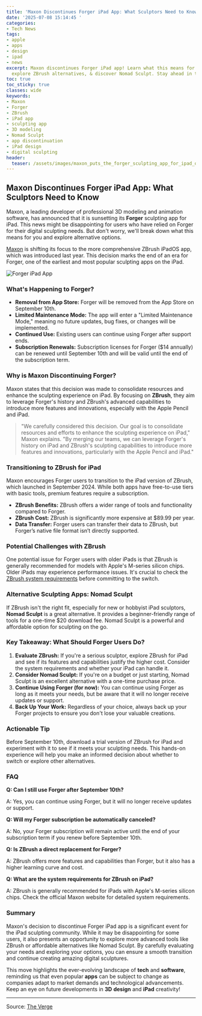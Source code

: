 ```yaml
---
title: 'Maxon Discontinues Forger iPad App: What Sculptors Need to Know'
date: '2025-07-08 15:14:45 '
categories:
- Tech News
tags:
- apple
- apps
- design
- ipad
- news
excerpt: Maxon discontinues Forger iPad app! Learn what this means for sculptors,
  explore ZBrush alternatives, & discover Nomad Sculpt. Stay ahead in the tech world!
toc: true
toc_sticky: true
classes: wide
keywords:
- Maxon
- Forger
- ZBrush
- iPad app
- sculpting app
- 3D modeling
- Nomad Sculpt
- app discontinuation
- iPad design
- digital sculpting
header:
  teaser: /assets/images/maxon_puts_the_forger_sculpting_app_for_ipad_on_li_20250708151445.jpg
---
```


## Maxon Discontinues Forger iPad App: What Sculptors Need to Know

Maxon, a leading developer of professional 3D modeling and animation software, has announced that it is sunsetting its **Forger** sculpting app for iPad. This news might be disappointing for users who have relied on Forger for their digital sculpting needs. But don't worry, we'll break down what this means for you and explore alternative options.

[Maxon](https://www.maxon.net/) is shifting its focus to the more comprehensive ZBrush iPadOS app, which was introduced last year. This decision marks the end of an era for Forger, one of the earliest and most popular sculpting apps on the iPad.

![Forger iPad App](https://platform.theverge.com/wp-content/uploads/sites/2/2025/07/Forger-iPad-app.jpg?quality=90&strip=all&crop=0,0,100,100)

### What's Happening to Forger?

*   **Removal from App Store:** Forger will be removed from the App Store on September 10th.
*   **Limited Maintenance Mode:** The app will enter a "Limited Maintenance Mode," meaning no future updates, bug fixes, or changes will be implemented.
*   **Continued Use:** Existing users can continue using Forger after support ends.
*   **Subscription Renewals:** Subscription licenses for Forger ($14 annually) can be renewed until September 10th and will be valid until the end of the subscription term.

### Why is Maxon Discontinuing Forger?

Maxon states that this decision was made to consolidate resources and enhance the sculpting experience on iPad. By focusing on **ZBrush**, they aim to leverage Forger's history and ZBrush's advanced capabilities to introduce more features and innovations, especially with the Apple Pencil and iPad.

> "We carefully considered this decision. Our goal is to consolidate resources and efforts to enhance the sculpting experience on iPad," Maxon explains. "By merging our teams, we can leverage Forger's history on iPad and ZBrush's sculpting capabilities to introduce more features and innovations, particularly with the Apple Pencil and iPad."

### Transitioning to ZBrush for iPad

Maxon encourages Forger users to transition to the iPad version of ZBrush, which launched in September 2024. While both apps have free-to-use tiers with basic tools, premium features require a subscription.

*   **ZBrush Benefits:** ZBrush offers a wider range of tools and functionality compared to Forger.
*   **ZBrush Cost:** ZBrush is significantly more expensive at $89.99 per year.
*   **Data Transfer:** Forger users can transfer their data to ZBrush, but Forger’s native file format isn’t directly supported.

### Potential Challenges with ZBrush

One potential issue for Forger users with older iPads is that ZBrush is generally recommended for models with Apple's M-series silicon chips. Older iPads may experience performance issues. It's crucial to check the [ZBrush system requirements](https://www.maxon.net/en/requirements/zbrush-requirements?srsltid=AfmBOooCH8fAz6k5FGwt2Fe1iEeIZ5G1vsE0KXIKGn0KNL7zzP89FFuK) before committing to the switch.

### Alternative Sculpting Apps: Nomad Sculpt

If ZBrush isn't the right fit, especially for new or hobbyist iPad sculptors, **Nomad Sculpt** is a great alternative. It provides a beginner-friendly range of tools for a one-time $20 download fee. Nomad Sculpt is a powerful and affordable option for sculpting on the go.

### Key Takeaway: What Should Forger Users Do?

1.  **Evaluate ZBrush:** If you're a serious sculptor, explore ZBrush for iPad and see if its features and capabilities justify the higher cost. Consider the system requirements and whether your iPad can handle it.
2.  **Consider Nomad Sculpt:** If you're on a budget or just starting, Nomad Sculpt is an excellent alternative with a one-time purchase price.
3.  **Continue Using Forger (for now):** You can continue using Forger as long as it meets your needs, but be aware that it will no longer receive updates or support.
4.  **Back Up Your Work:** Regardless of your choice, always back up your Forger projects to ensure you don't lose your valuable creations.

### Actionable Tip

Before September 10th, download a trial version of ZBrush for iPad and experiment with it to see if it meets your sculpting needs. This hands-on experience will help you make an informed decision about whether to switch or explore other alternatives.

### FAQ

**Q: Can I still use Forger after September 10th?**

A: Yes, you can continue using Forger, but it will no longer receive updates or support.

**Q: Will my Forger subscription be automatically canceled?**

A: No, your Forger subscription will remain active until the end of your subscription term if you renew before September 10th.

**Q: Is ZBrush a direct replacement for Forger?**

A: ZBrush offers more features and capabilities than Forger, but it also has a higher learning curve and cost.

**Q: What are the system requirements for ZBrush on iPad?**

A: ZBrush is generally recommended for iPads with Apple's M-series silicon chips. Check the official Maxon website for detailed system requirements.

### Summary

Maxon's decision to discontinue Forger iPad app is a significant event for the iPad sculpting community. While it may be disappointing for some users, it also presents an opportunity to explore more advanced tools like ZBrush or affordable alternatives like Nomad Sculpt. By carefully evaluating your needs and exploring your options, you can ensure a smooth transition and continue creating amazing digital sculptures.

This move highlights the ever-evolving landscape of **tech** and **software**, reminding us that even popular **apps** can be subject to change as companies adapt to market demands and technological advancements. Keep an eye on future developments in **3D** **design** and **iPad** creativity!

---

Source: [The Verge](https://www.theverge.com/news/700688/maxon-ends-forger-support-padzbrush)